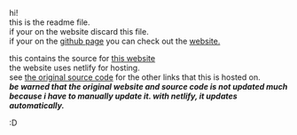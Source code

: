 hi! <br>
this is the readme file. <br> if your on the website discard this file. <br>
if your on the [github page](https://github.com/BoogieHasFun/websitefiles-boogiehasfun.netlify.com) you can check out the [website.](https://boogiehasfun.netlify.app/)

this contains the source for [this website](https://boogiehasfun.netlify.app/) <br>
the website uses netlify for hosting. <br>
see [the original source code](https://github.com/BoogieHasFun/github-boogiehasfun) for the other links that this is hosted on. <br>
<strong><i> be warned that the original website and source code is not updated much because i have to manually update it. with netlify, it updates automatically. </i></strong>

:D
